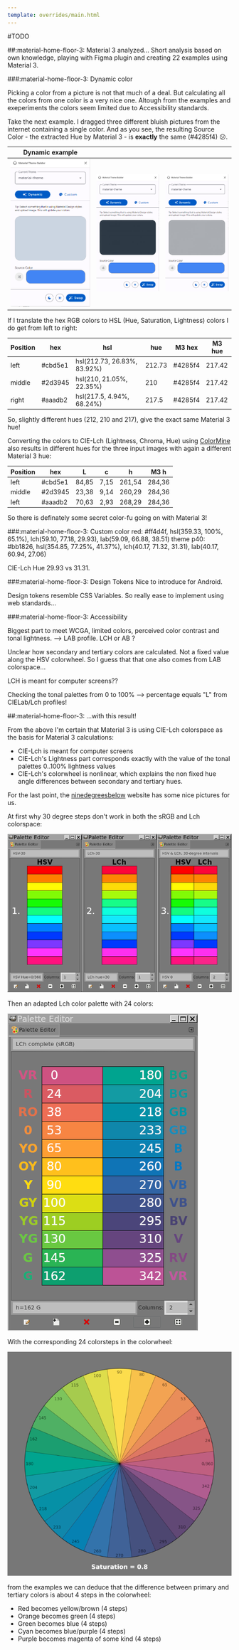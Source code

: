 ```yaml
---
template: overrides/main.html
---
```


\#TODO

##:material-home-floor-3: Material 3 analyzed...
Short analysis based on own knowledge, playing with Figma plugin and creating 22 examples using Material 3.

###:material-home-floor-3: Dynamic color

Picking a color from a picture is not that much of a deal. But calculating all the colors from one color is a very nice one. Altough from the examples and exeperiments the colors seem limited due to Accessibility standards.

Take the next example. I dragged three different bluish pictures from the internet containing a single color. And as you see, the resulting Source Color - the extracted Hue by Material 3 - is **exactly** the same (\#4285f4) :confused:.

| Dynamic example |||
|---|---|---|
|![mtb-blue-1-png]|![mtb-blue-2-png]|![mtb-blue-3-png]|

If I translate the hex RGB colors to HSL (Hue, Saturation, Lightness) colors I do get from left to right:

| Position | hex | hsl | hue | M3 hex | M3 hue |
| -------- | --- | --- | --- | ------ | ------ |
| left | \#cbd5e1 | hsl(212.73, 26.83%, 83.92%) | 212.73 | \#4285f4 | 217.42 |
| middle | \#2d3945 | hsl(210, 21.05%, 22.35%) | 210 | \#4285f4 | 217.42 |
| right | \#aaadb2 | hsl(217.5, 4.94%, 68.24%) | 217.5 | \#4285f4 | 217.42 |

So, slightly different hues (212, 210 and 217), give the exact same Material 3 hue!

Converting the colors to CIE-Lch (Lightness, Chroma, Hue) using [ColorMine][colormine-url] also results in different hues for the three input images with again a different Material 3 hue:

| Position | hex | L | c | h | M3 h |
| -------- | --- | - | - | - | ---- |
| left | \#cbd5e1 | 84,85 | 7,15 | 261,54 | 284,36 |
| middle| \#2d3945 | 23,38 | 9,14 | 260,29 | 284,36 |
| left | \#aaadb2 | 70,63 | 2,93 | 268,29 | 284,36 |

So there is definately some secret color-fu going on with Material 3!

###:material-home-floor-3: Custom color
red: \#ff4d4f,       hsl(359.33, 100%, 65.1%),    lch(59.10, 77.18, 29.93), lab(59.09, 66.88, 38.51)
theme p40: \#bb1826, hsl(354.85, 77.25%, 41.37%), lch(40.17, 71.32, 31.31), lab(40.17, 60.94, 27.06)

CIE-Lch Hue 29.93 vs 31.31.

###:material-home-floor-3: Design Tokens
Nice to introduce for Android.

Design tokens resemble CSS Variables. So really ease to implement using web standards...

###:material-home-floor-3: Accessibility

Biggest part to meet WCGA, limited colors, perceived color contrast and tonal lightness. --> LAB profile. LCH or AB ?

Unclear how secondary and tertiary colors are calculated. Not a fixed value along the HSV colorwheel. So I guess that that one also comes from LAB colorspace...

LCH is meant for computer screens??

Checking the tonal palettes from 0 to 100% --> percentage equals "L" from CIELab/Lch profiles!

##:material-home-floor-3: ...with this result!

From the above I'm certain that Material 3 is using CIE-Lch colorspace as the basis for Material 3 calculations:

- CIE-Lch is meant for computer screens
- CIE-Lch's Lightness part corresponds exactly with the value of the tonal palettes 0..100% lightness values
- CIE-Lch's colorwheel is nonlinear, which explains the non fixed hue angle differences between secondary and tertiary hues.

For the last point, the [ninedegreesbelow][ndb-lch-colors-url] website has some nice pictures for us.

At first why 30 degree steps don't work in both the sRGB and Lch colorspace:

![ndb-HSV-LCh-max-sat-color-palettes-png]

Then an adapted Lch color palette with 24 colors:

![ndb-color-names-LCh-hues-png]

With the corresponding 24 colorsteps in the colorwheel:

![ndb-saturation-0_dot_8]

from the examples we can deduce that the difference between primary and tertiary colors is about 4 steps in the colorwheel:

- Red becomes yellow/brown (4 steps)
- Orange becomes green (4 steps)
- Green becomes blue (4 steps)
- Cyan becomes blue/purple (4 steps)
- Purple becomes magenta of some kind (4 steps)



<!--- References to pictures... --->

[mtb-blue-1-png]: ../assets/screenshots/material-theme-builder-blue.png
[mtb-blue-2-png]: ../assets/screenshots/material-theme-builder-blue2.png
[mtb-blue-3-png]: ../assets/screenshots/material-theme-builder-blue3.png

[ndb-HSV-LCh-max-sat-color-palettes-png]: ../assets/screenshots/HSV-LCh-max-sat-color-palettes.png
[ndb-color-names-LCh-hues-png]: ../assets/screenshots/color-names-LCh-hues.png
[ndb-saturation-0_dot_8]: ../assets/screenshots/saturation-0_dot_8.png


<!--- External links... --->

[colormine-url]: http://colormine.org/color-converter
[css-land-lch-color-picker-url]: https://css.land/lch/
[lea-verou-lch-colors-in-css-url]: https://lea.verou.me/2020/04/lch-colors-in-css-what-why-and-how/
[ndb-lch-colors-url]: https://ninedegreesbelow.com/photography/gimp-srgb-lch-color-palettes.html
